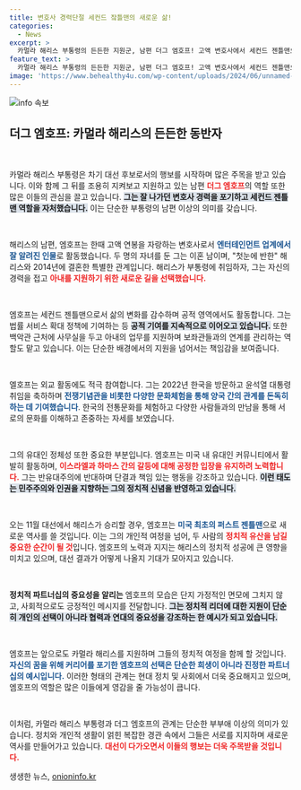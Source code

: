 ```yaml
---
title: 변호사 경력단절 세컨드 잨틀맨의 새로운 삶!
categories:
  - News
excerpt: >
  카멀라 해리스 부통령의 든든한 지원군, 남편 더그 엠호프! 고액 변호사에서 세컨드 젠틀맨으로 변신한 그의 이야기와 함께 대선의 아내, 해리스를 지원하는 일상 속으로 들어가 보세요.
feature_text: >
  카멀라 해리스 부통령의 든든한 지원군, 남편 더그 엠호프! 고액 변호사에서 세컨드 젠틀맨으로 변신한 그의 이야기와 함께 대선의 아내, 해리스를 지원하는 일상 속으로 들어가 보세요.
image: 'https://www.behealthy4u.com/wp-content/uploads/2024/06/unnamed-file.png'
---
```


<p><img src="https://www.behealthy4u.com/wp-content/uploads/2024/06/unnamed-file.png" alt="info 속보" /></p>

<h2 data-ke-size="size26">더그 엠호프: 카멀라 해리스의 든든한 동반자</h2>

<p data-ke-size="size16">&nbsp;</p>

<p>카멀라 해리스 부통령은 차기 대선 후보로서의 행보를 시작하며 많은 주목을 받고 있습니다. 이와 함께 그 뒤를 조용히 지켜보고 지원하고 있는 남편 <b><span style="color: #ee2323;">더그 엠호프</span></b>의 역할 또한 많은 이들의 관심을 끌고 있습니다. <b><span style="background-color: #21538527;">그는 잘 나가던 변호사 경력을 포기하고 세컨드 젠틀맨 역할을 자처했습니다.</span></b> 이는 단순한 부통령의 남편 이상의 의미를 갖습니다. </p>

<p data-ke-size="size16">&nbsp;</p>

<p>해리스의 남편, 엠호프는 한때 고액 연봉을 자랑하는 변호사로서 <b><span style="color: #1a5490;">엔터테인먼트 업계에서 잘 알려진 인물</span></b>로 활동했습니다. 두 명의 자녀를 둔 그는 이혼 남이며, "첫눈에 반한" 해리스와 2014년에 결혼한 특별한 관계입니다. 해리스가 부통령에 취임하자, 그는 자신의 경력을 접고 <b><span style="color: #ee2323;">아내를 지원하기 위한 새로운 길을 선택했습니다.</span></b> </p>

<p data-ke-size="size16">&nbsp;</p>

<p>엠호프는 세컨드 젠틀맨으로서 삶의 변화를 감수하며 공적 영역에서도 활동합니다. 그는 법률 서비스 확대 정책에 기여하는 등 <b><span style="background-color: #21538527;">공적 기여를 지속적으로 이어오고 있습니다.</span></b> 또한 백악관 근처에 사무실을 두고 아내의 업무를 지원하며 보좌관들과의 연계를 관리하는 역할도 맡고 있습니다. 이는 단순한 배경에서의 지원을 넘어서는 책임감을 보여줍니다.</p>

<p data-ke-size="size16">&nbsp;</p>

<p>엘호프는 외교 활동에도 적극 참여합니다. 그는 2022년 한국을 방문하고 윤석열 대통령 취임을 축하하며 <b><span style="color: #1a5490;">전쟁기념관을 비롯한 다양한 문화체험을 통해 양국 간의 관계를 돈독히 하는 데 기여했습니다</span></b>. 한국의 전통문화를 체험하고 다양한 사람들과의 만남을 통해 서로의 문화를 이해하고 존중하는 자세를 보였습니다.</p>

<p data-ke-size="size16">&nbsp;</p>

<p>그의 유대인 정체성 또한 중요한 부분입니다. 엠호프는 미국 내 유대인 커뮤니티에서 활발히 활동하며, <b><span style="color: #ee2323;">이스라엘과 하마스 간의 갈등에 대해 공정한 입장을 유지하려 노력합니다.</span></b> 그는 반유대주의에 반대하며 단결과 책임 있는 행동을 강조하고 있습니다. <b><span style="background-color: #21538527;">이런 태도는 민주주의와 인권을 지향하는 그의 정치적 신념을 반영하고 있습니다.</span></b></p>

<p data-ke-size="size16">&nbsp;</p>

<p>오는 11월 대선에서 해리스가 승리할 경우, 엠호프는 <b><span style="color: #1a5490;">미국 최초의 퍼스트 젠틀맨</span></b>으로 새로운 역사를 쓸 것입니다. 이는 그의 개인적 여정을 넘어, 두 사람의 <b><span style="color: #ee2323;">정치적 유산을 남길 중요한 순간이 될 것</span></b>입니다. 엠호프의 노력과 지지는 해리스의 정치적 성공에 큰 영향을 미치고 있으며, 대선 결과가 어떻게 나올지 기대가 모아지고 있습니다. </p>

<p data-ke-size="size16">&nbsp;</p>

<p><b>정치적 파트너십의 중요성을 알리는</b> 엠호프의 모습은 단지 가정적인 면모에 그치지 않고, 사회적으로도 긍정적인 메시지를 전달합니다. <b><span style="background-color: #21538527;">그는 정치적 리더에 대한 지원이 단순히 개인의 선택이 아니라 협력과 연대의 중요성을 강조하는 한 예시가 되고 있습니다.</span></b> </p>

<p data-ke-size="size16">&nbsp;</p>

<p>엠호프는 앞으로도 카멀라 해리스를 지원하며 그들의 정치적 여정을 함께 할 것입니다. <b><span style="color: #1a5490;">자신의 꿈을 위해 커리어를 포기한 엠호프의 선택은 단순한 희생이 아니라 진정한 파트너십의 예시입니다.</span></b> 이러한 형태의 관계는 현대 정치 및 사회에서 더욱 중요해지고 있으며, 엠호프의 역할은 많은 이들에게 영감을 줄 가능성이 큽니다. </p>

<p data-ke-size="size16">&nbsp;</p>

<p>이처럼, 카멀라 해리스 부통령과 더그 엠호프의 관계는 단순한 부부애 이상의 의미가 있습니다. 정치와 개인적 생활이 얽힌 복잡한 경관 속에서 그들은 서로를 지지하며 새로운 역사를 만들어가고 있습니다. <b><span style="color: #ee2323;">대선이 다가오면서 이들의 행보는 더욱 주목받을 것입니다.</span></b></p>
생생한 뉴스, <a href="https://onioninfo.kr" rel="dofollow">onioninfo.kr</a>


